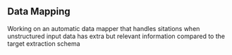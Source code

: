 ## Data Mapping
Working on an automatic data mapper that handles sitations when unstructured input data has extra but relevant information compared to the target extraction schema
